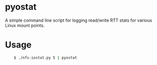 # pyostat

A simple command line script for logging read/write RTT stats for various Linux mount points.

# Usage
``` bash
    $ ./nfs-iostat.py 5 | pyostat
```
